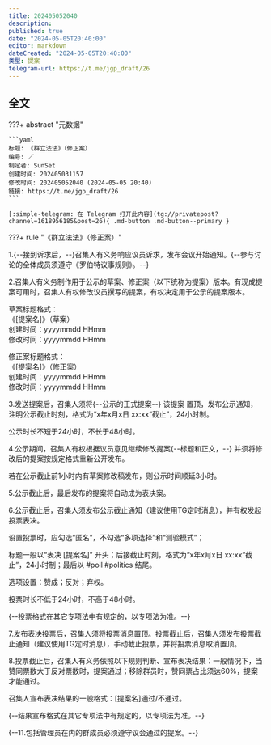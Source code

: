 ```yaml
---
title: 202405052040
description:
published: true
date: "2024-05-05T20:40:00"
editor: markdown
dateCreated: "2024-05-05T20:40:00"
类型: 提案
telegram-url: https://t.me/jgp_draft/26
---
```


## 全文

???+ abstract "元数据"

    ```yaml
    标题: 《群立法法》（修正案）
    编号: ／
    制定者: SunSet
    创建时间: 202405031157
    修改时间: 202405052040 (2024-05-05 20:40)
    链接: https://t.me/jgp_draft/26
    ```

    [:simple-telegram: 在 Telegram 打开此内容](tg://privatepost?channel=1618956185&post=26){ .md-button .md-button--primary }

???+ rule "《群立法法》（修正案）"

1.{--接到诉求后，--}召集人有义务响应议员诉求，发布会议开始通知。{--参与讨论的全体成员须遵守《罗伯特议事规则》。--}

2.召集人有义务制作用于公示的草案、修正案（以下统称为提案）版本。有现成提案可用时，召集人有权修改议员撰写的提案，有权决定用于公示的提案版本。

草案标题格式：<br>
《[提案名]》（草案）<br>
创建时间：yyyymmdd HHmm<br>
修改时间：yyyymmdd HHmm

修正案标题格式：<br>
《[提案名]》（修正案）<br>
创建时间：yyyymmdd HHmm<br>
修改时间：yyyymmdd HHmm

3.发送提案后，召集人须将{--公示的正式提案--} 该提案 置顶，发布公示通知，注明公示截止时刻，格式为“x年x月x日 xx:xx“截止”，24小时制。

公示时长不短于24小时，不长于48小时。

4.公示期间，召集人有权根据议员意见继续修改提案{--标题和正文，--} 并须将修改后的提案按规定格式重新公开发布。

若在公示截止前1小时内有草案修改稿发布，则公示时间顺延3小时。

5.公示截止后，最后发布的提案将自动成为表决案。

6.公示截止后，召集人须发布公示截止通知（建议使用TG定时消息），并有权发起投票表决。

设置投票时，应勾选“匿名”，不勾选“多项选择”和“测验模式”；

标题一般以“表决 [提案名]”   开头；后接截止时刻，格式为“x年x月x日 xx:xx“截止”，24小时制；最后以 #poll #politics 结尾。

选项设置：赞成；反对；弃权。

投票时长不低于24小时，不高于48小时。

{--投票格式在其它专项法中有规定的，以专项法为准。--}

7.发布表决投票后，召集人须将投票消息置顶。投票截止后，召集人须发布投票截止通知（建议使用TG定时消息），手动截止投票，并将投票消息取消置顶。

8.投票截止后，召集人有义务依照以下规则判断、宣布表决结果：一般情况下，当赞同票数大于反对票数时，提案通过；移除群员时，赞同票占比须达60%，提案才能通过。

召集人宣布表决结果的一般格式：[提案名]通过/不通过。

{--结果宣布格式在其它专项法中有规定的，以专项法为准。--}

{--11.包括管理员在内的群成员必须遵守议会通过的提案。--}
